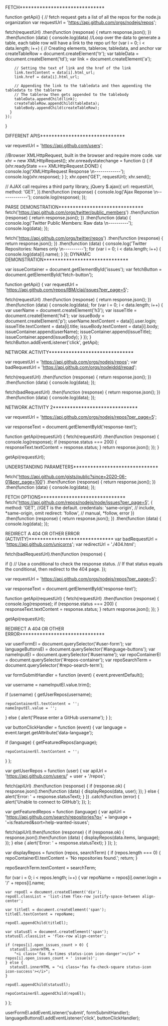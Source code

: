 
FETCH******************************

function getApi() {
  // fetch request gets a list of all the repos for the node.js organization
  var requestUrl = 'https://api.github.com/orgs/nodejs/repos';

  fetch(requestUrl)
    .then(function (response) {
      return response.json();
    })
    .then(function (data) {
      console.log(data)
      //Loop over the data to generate a table, each table row will have a link to the repo url
      for (var i = 0; i < data.length; i++) {
        // Creating elements, tablerow, tabledata, and anchor
        var createTableRow = document.createElement('tr');
        var tableData = document.createElement('td');
        var link = document.createElement('a');

        // Setting the text of link and the href of the link
        link.textContent = data[i].html_url;
        link.href = data[i].html_url;

        // Appending the link to the tabledata and then appending the tabledata to the tablerow
        // The tablerow then gets appended to the tablebody
        tableData.appendChild(link);
        createTableRow.appendChild(tableData);
        tableBody.appendChild(createTableRow);
      }
    });
}

DIFFERENT APIS******************************

var requestUrl = 'https://api.github.com/users';

//Browser XMLHttpRequest, built in the browser and require more code.
var xhr = new XMLHttpRequest();
xhr.onreadystatechange = function () {
  if (xhr.readyState === XMLHttpRequest.DONE) {
    console.log('XMLHttpRequest Response \n-------------');
    console.log(xhr.response);
  }
};
xhr.open('GET', requestUrl);
xhr.send();

// AJAX call requires a third party library, jQuery
$.ajax({
  url: requestUrl,
  method: 'GET',
}).then(function (response) {
  console.log('Ajax Reponse \n-------------');
  console.log(response);
});

PARSE DEMONSTRATION******************************
fetch('https://api.github.com/orgs/twitter/public_members')
  .then(function (response) {
    return response.json();
  })
  .then(function (data) {
    console.log('Twitter Public Members: Raw data \n----------');
    console.log(data);
  });

fetch('https://api.github.com/orgs/twitter/repos')
  .then(function (response) {
    return response.json();
  })
  .then(function (data) {
    console.log('Twitter Repositories: Names only \n----------');
    for (var i = 0; i < data.length; i++) {
      console.log(data[i].name);
    }
  });
DYNAMIC DEMONSTRATION******************************

  var issueContainer = document.getElementById('issues');
var fetchButton = document.getElementById('fetch-button');

function getApi() {
  var requestUrl = 'https://api.github.com/repos/IBM/clai/issues?per_page=5';

  fetch(requestUrl)
    .then(function (response) {
      return response.json();
    })
    .then(function (data) {
      console.log(data);
      for (var i = 0; i < data.length; i++) {
        var userName = document.createElement('h3');
        var issueTitle = document.createElement('h4');
        var issueBody = document.createElement('p');
        userName.textContent = data[i].user.login;
        issueTitle.textContent = data[i].title;
        issueBody.textContent = data[i].body;
        issueContainer.append(userName);
        issueContainer.append(issueTitle);
        issueContainer.append(issueBody);
      }
    });
}
fetchButton.addEventListener('click', getApi);

NETWORK ACTIVITY******************************

var requestUrl = 'https://api.github.com/orgs/nodejs/repos';
var badRequestUrl = 'https://api.github.com/orgs/nodejddd/repad';

fetch(requestUrl)
  .then(function (response) {
    return response.json();
  })
  .then(function (data) {
    console.log(data);
  });

fetch(badRequestUrl)
  .then(function (response) {
    return response.json();
  })
  .then(function (data) {
    console.log(data);
  });

  NETWORK ACTIVITY 2******************************

  var requestUrl = 'https://api.github.com/orgs/nodejs/repos?per_page=5';

var responseText = document.getElementById('response-text');

function getApi(requestUrl) {
  fetch(requestUrl)
    .then(function (response) {
      console.log(response);
      if (response.status === 200) {
        responseText.textContent = response.status;
      }
      return response.json();
  });
}

getApi(requestUrl);

UNDERSTANDING PARAMETERS******************************

fetch('https://api.github.com/gists/public?since=2020-06-01&per_page=100')
  .then(function (response) {
    return response.json();
  })
  .then(function (data) {
    console.log(data);
  });

FETCH OPTIONS******************************
fetch('https://api.github.com/repos/nodejs/node/issues?per_page=5', {
  method: 'GET', //GET is the default.
  credentials: 'same-origin', // include, *same-origin, omit
  redirect: 'follow', // manual, *follow, error
})
  .then(function (response) {
    return response.json();
  })
  .then(function (data) {
    console.log(data);
  });

  REDIRECT A 404 OR OTHER ERROR (ACTIVITY)******************************
  var badRequestUrl = 'https://api.github.com/unicorns';
var redirectUrl = './404.html';

fetch(badRequestUrl).then(function (response) {

  if ()
  // Use a conditional to check the response status.
  // If that status equals the conditional, then redirect to the 404 page.
});


var requestUrl = 'https://api.github.com/orgs/nodejs/repos?per_page=5';

var responseText = document.getElementById('response-text');

function getApi(requestUrl) {
  fetch(requestUrl)
    .then(function (response) {
      console.log(response);
      if (response.status === 200) {
        responseText.textContent = response.status;
      }
      return response.json();
  });
}

getApi(requestUrl);

REDIRECT A 404 OR OTHER ERROR******************************

var userFormEl = document.querySelector('#user-form');
var languageButtonsEl = document.querySelector('#language-buttons');
var nameInputEl = document.querySelector('#username');
var repoContainerEl = document.querySelector('#repos-container');
var repoSearchTerm = document.querySelector('#repo-search-term');

var formSubmitHandler = function (event) {
  event.preventDefault();

  var username = nameInputEl.value.trim();

  if (username) {
    getUserRepos(username);

    repoContainerEl.textContent = '';
    nameInputEl.value = '';
  } else {
    alert('Please enter a GitHub username');
  }
};

var buttonClickHandler = function (event) {
  var language = event.target.getAttribute('data-language');

  if (language) {
    getFeaturedRepos(language);

    repoContainerEl.textContent = '';
  }
};

var getUserRepos = function (user) {
  var apiUrl = 'https://api.github.com/users/' + user + '/repos';

  fetch(apiUrl)
    .then(function (response) {
      if (response.ok) {
        response.json().then(function (data) {
          displayRepos(data, user);
        });
      } else {
        alert('Error: ' + response.statusText);
      }
    })
    .catch(function (error) {
      alert('Unable to connect to GitHub');
    });
};

var getFeaturedRepos = function (language) {
  var apiUrl = 'https://api.github.com/search/repositories?q=' + language + '+is:featured&sort=help-wanted-issues';

  fetch(apiUrl).then(function (response) {
    if (response.ok) {
      response.json().then(function (data) {
        displayRepos(data.items, language);
      });
    } else {
      alert('Error: ' + response.statusText);
    }
  });
};

var displayRepos = function (repos, searchTerm) {
  if (repos.length === 0) {
    repoContainerEl.textContent = 'No repositories found.';
    return;
  }

  repoSearchTerm.textContent = searchTerm;

  for (var i = 0; i < repos.length; i++) {
    var repoName = repos[i].owner.login + '/' + repos[i].name;

    var repoEl = document.createElement('div');
    repoEl.classList = 'list-item flex-row justify-space-between align-center';

    var titleEl = document.createElement('span');
    titleEl.textContent = repoName;

    repoEl.appendChild(titleEl);

    var statusEl = document.createElement('span');
    statusEl.classList = 'flex-row align-center';

    if (repos[i].open_issues_count > 0) {
      statusEl.innerHTML =
        "<i class='fas fa-times status-icon icon-danger'></i>" + repos[i].open_issues_count + ' issue(s)';
    } else {
      statusEl.innerHTML = "<i class='fas fa-check-square status-icon icon-success'></i>";
    }

    repoEl.appendChild(statusEl);

    repoContainerEl.appendChild(repoEl);
  }
};

userFormEl.addEventListener('submit', formSubmitHandler);
languageButtonsEl.addEventListener('click', buttonClickHandler);



